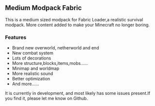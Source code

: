 ## Medium Modpack Fabric

This is a medium sized modpack for Fabric Loader,a realistic survival modpack.
More content added to make your Minecraft no longer boring.

###  Features
-   Brand new overworld, netherworld and end
-   New combat system
-   Lots of decorations
-   More structure,blocks,items,mobs......
-   Minimap and worldmap
-   More realistic sound
-   Better optimization
-   And more......

It is currently in development, and most likely has some issues present.If you find it, please let me know on Github.
